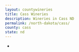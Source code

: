 ```yaml
---
layout: countywineries
title: Cass Wineries
description: Wineries in Cass ND
permalink: /north-dakota/cass/
county: cass
state: nd
---
```

-
